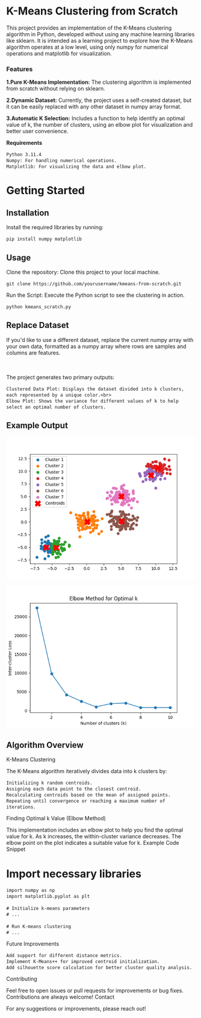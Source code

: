 <h1>K-Means Clustering from Scratch</h1>

This project provides an implementation of the K-Means clustering algorithm in Python, developed without using any machine learning libraries like sklearn. It is intended as a learning project to explore how the K-Means algorithm operates at a low level, using only numpy for numerical operations and matplotlib for visualization.
  
<h3>Features</h3>  

  <b>1.Pure K-Means Implementation:</b> The clustering algorithm is implemented from scratch without relying on sklearn.<br>
  
  <b>2.Dynamic Dataset:</b> Currently, the project uses a self-created dataset, but it can be easily replaced with any other dataset in numpy array format.
  
  <b>3.Automatic K Selection:</b> Includes a function to help identify an optimal value of k, the number of clusters, using an elbow plot for visualization and better user convenience.<br>

<b>Requirements</b>

    Python 3.11.4
    Numpy: For handling numerical operations.
    Matplotlib: For visualizing the data and elbow plot.

<h1> Getting Started </h1>

<h2>Installation</h2>

Install the required libraries by running:

    pip install numpy matplotlib

<h2>Usage</h2>

Clone the repository: Clone this project to your local machine.

    git clone https://github.com/yourusername/kmeans-from-scratch.git

Run the Script: Execute the Python script to see the clustering in action.

    python kmeans_scratch.py

<h2>Replace Dataset</h2> If you'd like to use a different dataset, replace the current numpy array with your own data, formatted as a numpy array where rows are samples and columns are features.

<br><br>
The project generates two primary outputs:

    Clustered Data Plot: Displays the dataset divided into k clusters, each represented by a unique color.<br>
    Elbow Plot: Shows the variance for different values of k to help select an optimal number of clusters.


<h2>Example Output</h2>

![kmeans1](kmeans1.png)

![kmeans1](elbowplot1.png)


<h2>Algorithm Overview</h2>

K-Means Clustering

The K-Means algorithm iteratively divides data into k clusters by:

    Initializing k random centroids.
    Assigning each data point to the closest centroid.
    Recalculating centroids based on the mean of assigned points.
    Repeating until convergence or reaching a maximum number of iterations.

Finding Optimal k Value (Elbow Method)

This implementation includes an elbow plot to help you find the optimal value for k. As k increases, the within-cluster variance decreases. The elbow point on the plot indicates a suitable value for k.
Example Code Snippet

# Import necessary libraries
    import numpy as np
    import matplotlib.pyplot as plt
    
    # Initialize k-means parameters
    # ...
    
    # Run K-means clustering
    # ...

Future Improvements

    Add support for different distance metrics.
    Implement K-Means++ for improved centroid initialization.
    Add silhouette score calculation for better cluster quality analysis.

Contributing

Feel free to open issues or pull requests for improvements or bug fixes. Contributions are always welcome!
Contact

For any suggestions or improvements, please reach out!

